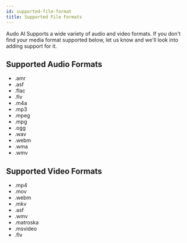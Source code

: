```yaml
---
id: supported-file-format
title: Supported File Formats
---
```


Audo AI Supports a wide variety of audio and video formats. If you don't find your media format supported below, let us know and we'll look into adding support for it.

## Supported Audio Formats

- .amr
- .asf
- .flac
- .flv
- .m4a
- .mp3
- .mpeg
- .mpg
- .ogg
- .wav
- .webm
- .wma
- .wmv

## Supported Video Formats

- .mp4
- .mov
- .webm
- .mkv
- .asf
- .wmv
- .matroska
- .msvideo
- .flv
